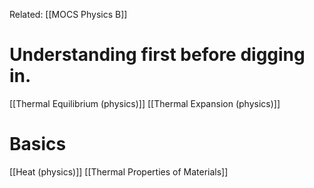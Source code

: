 Related: [[MOCS Physics B]]

# Understanding first before digging in.
[[Thermal Equilibrium (physics)]]
[[Thermal Expansion (physics)]]

# Basics
[[Heat (physics)]]
[[Thermal Properties of Materials]]